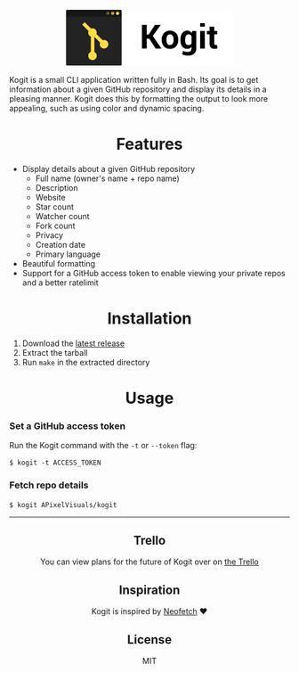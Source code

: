 <p align="center"><img src="./assets/title.png" alt="Title" height="100px" /></p>

Kogit is a small CLI application written fully in Bash. Its goal is to get information about a given GitHub repository and display its details in a pleasing manner. Kogit does this by formatting the output to look more appealing, such as using color and dynamic spacing.

<h1 align="center">Features</h1>

- Display details about a given GitHub repository
  - Full name (owner's name + repo name)
  - Description
  - Website
  - Star count
  - Watcher count
  - Fork count
  - Privacy
  - Creation date
  - Primary language
- Beautiful formatting
- Support for a GitHub access token to enable viewing your private repos and a better ratelimit

<h1 align="center">Installation</h1>

1. Download the [latest release](https://github.com/APixelVisuals/kogit/releases/latest)
2. Extract the tarball
3. Run `make` in the extracted directory

<h1 align="center">Usage</h1>

### Set a GitHub access token
Run the Kogit command with the `-t` or `--token` flag:
```
$ kogit -t ACCESS_TOKEN
```

### Fetch repo details
```
$ kogit APixelVisuals/kogit
```

---

<h2 align="center">Trello</h2>
<p align="center">You can view plans for the future of Kogit over on <a href="https://trello.com/b/F1qB0bdK/kogit">the Trello</a></p>

<h2 align="center">Inspiration</h2>
<p align="center">Kogit is inspired by <a href="https://github.com/dylanaraps/neofetch">Neofetch</a> ❤</p>

<h2 align="center">License</h2>
<p align="center">MIT</p>